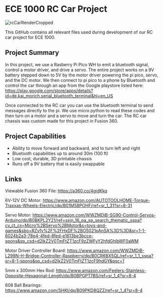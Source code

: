# ECE 1000 RC Car Project
![rcCarRenderCropped](https://github.com/user-attachments/assets/83a0ac1d-7e5d-448c-8d27-549cfa327627)

This GitHub contains all relevant files used during development of our RC car project for ECE 1000.

## Project Summary
In this project, we use a Rasberry Pi Pico WH to emit a bluetooth signal, control a motor driver, and drive a servo.
The entire project works on a 9V battery stepped down to 5V by the motor driver powering the pi pico, servo, and the DC motor.
We then connect to pi pico to a phone by Bluetooth and control the car through an app from the Google playstore listed here:
https://play.google.com/store/apps/details?id=de.kai_morich.serial_bluetooth_terminal&hl=en_US

Once connected to the RC car you can use the bluetooth terminal to send messages directly to the pi.
We use micro python to read these codes and then turn on a motor and a servo to move and turn the car.
The RC car chassis was custom made for this project in Fusion 360.

## Project Capabilities 
* Ability to move forward and backward, and to turn left and right
* Bluetooth capabilities up to around 30m (100 ft)
* Low cost, durable, 3D printable chassis
* Runs off a 9V battery that is easily swappable

## Links
Viewable Fusion 360 File:
https://a360.co/4gidKkq

6V-12V DC Motor:
https://www.amazon.com/AUTOTOOLHOME-Torque-Traxxas-Wheels-Electric/dp/B01M58POHF/ref=sr_1_31?sr=8-31

Servo Motor:
https://www.amazon.com/WWZMDiB-SG90-Control-Servos-Arduino/dp/B0BKPL2Y21/ref=sxin_16_pa_sp_search_thematic_sspa?cv_ct_cx=Micro%2BServo%2BMotor&s=toys-and-games&sbo=RZvfv%2F%2FHxDF%2BO5021pAnSA%3D%3D&sr=1-1-6024b2a3-78e4-4fed-8fed-e1613be3bcce-spons&sp_csd=d2lkZ2V0TmFtZT1zcF9zZWFyY2hfdGhlbWF0aWM

Motor Driver Controller Board:
https://www.amazon.com/WWZMDiB-L298N-H-Bridge-Controller-Raspberry/dp/B0CR6BX5QL/ref=sr_1_1_sspa?sr=8-1-spons&sp_csd=d2lkZ2V0TmFtZT1zcF9hdGY&psc=1

5mm x 300mm Hex Rod:
https://www.amazon.com/Feelers-Stainless-Opposite-Hexagonal-Length/dp/B0BPGPT7BS/ref=sr_1_4?sr=8-4

608 Ball Bearings:
https://www.amazon.com/SHKI/dp/B09PKD8QZZ/ref=sr_1_4?sr=8-4
